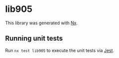 # lib905

This library was generated with [Nx](https://nx.dev).

## Running unit tests

Run `nx test lib905` to execute the unit tests via [Jest](https://jestjs.io).
